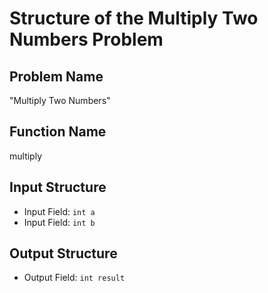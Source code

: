 # Structure of the Multiply Two Numbers Problem

## Problem Name
"Multiply Two Numbers"

## Function Name
multiply

## Input Structure
- Input Field: `int a`
- Input Field: `int b`

## Output Structure
- Output Field: `int result`
